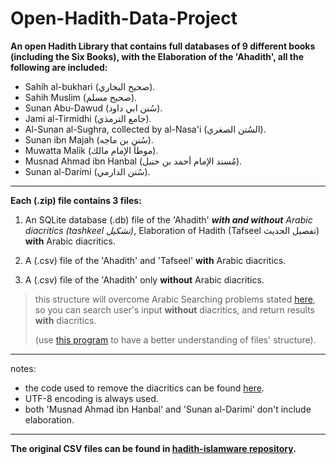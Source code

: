 # Open-Hadith-Data-Project
**An open Hadith Library that contains full databases of 9 different books (including the Six Books), with the Elaboration of the 'Ahadith', all the following are included:**

 - Sahih al-bukhari (صحيح البخاري).
 - Sahih Muslim (صحيح مسلم).
 - Sunan Abu-Dawud (سُنن ابي داود).
 - Jami al-Tirmidhi (جامع الترمذي).
 - Al-Sunan al-Sughra, collected by al-Nasa'i (السُنن الصغري).
 - Sunan ibn Majah (سُنن بن ماجه).
 - Muwatta Malik (موطأ الإمام مالك).
 - Musnad Ahmad ibn Hanbal (مُسند الإمام أحمد بن حنبل).
 - Sunan al-Darimi (سُنن الدارمي).


----------


**Each (.zip) file contains 3 files:**

 1. An SQLite database (.db) file of the 'Ahadith' ***with and without** Arabic diacritics (tashkeel تشكيل)*,
 Elaboration of Hadith (Tafseel  تفصيل الحديث) **with** Arabic diacritics.
 
 2. A (.csv) file of the 'Ahadith' and 'Tafseel' **with** Arabic diacritics.
 3. A (.csv) file of the 'Ahadith' only **without** Arabic diacritics.
 
 >  this structure will overcome Arabic Searching problems stated
> [here](http://safe.phpclasses.net/browse/view/html/file/12751/name/readme.html), so you can search user's input **without** diacritics, and return results **with** diacritics.
> 
 >(use [this program](http://sqlitebrowser.org/) to have a better understanding of files' structure).


----------


notes:
 - the code used to remove the diacritics can be found [here](https://gist.github.com/mhashim6/7d96f7ea274c9eb7e509798a332d78ac).
 - UTF-8 encoding is always used.
 - both 'Musnad Ahmad ibn Hanbal' and 'Sunan al-Darimi' don't include elaboration.
 
----------

**The original CSV files can be found in [hadith-islamware repository](https://github.com/ceefour/hadith-islamware).**
